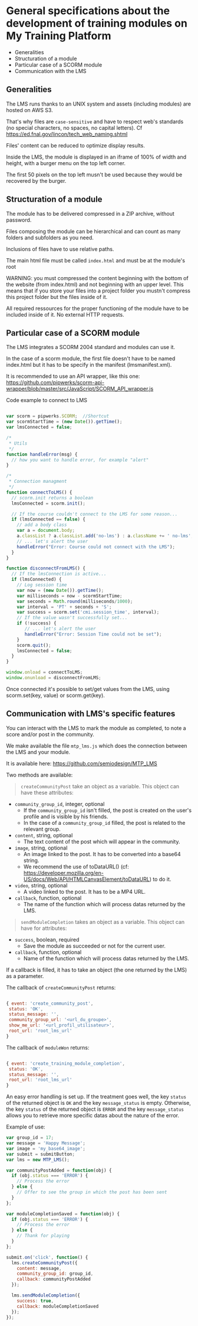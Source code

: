# General specifications about the development of training modules on My Training Platform

- Generalities
- Structuration of a module
- Particular case of a SCORM module
- Communication with the LMS

## Generalities

The LMS runs thanks to an UNIX system and assets (including modules) are hosted on AWS S3.

That's why files are `case-sensitive` and have to respect web's standards (no special characters, no spaces, no capital letters). Cf https://ed.fnal.gov/lincon/tech_web_naming.shtml

Files' content can be reduced to optimize display results.

Inside the LMS, the module is displayed in an iframe of 100% of width and height, with a burger menu on the top left corner.

The first 50 pixels on the top left musn't be used because they would be recovered by the burger.


## Structuration of a module

The module has to be delivered compressed in a ZIP archive, without password.

Files composing the module can be hierarchical and can count as many folders and subfolders as you need.

Inclusions of files have to use relative paths.

The main html file must be called `index.html` and must be at the module's root

WARNING: you must compressed the content beginning with the bottom of the website (from index.html) and not beginning with an upper level. This means that if you store your files into a project folder you mustn't compress this project folder but the files inside of it.

All required ressources for the proper functioning of the module have to be included inside of it. No external HTTP requests.


## Particular case of a SCORM module

The LMS integrates a SCORM 2004 standard and modules can use it.

In the case of a scorm module, the first file doesn't have to be named index.html but it has to be specify in the manifest (lmsmanifest.xml).

It is recommended to use an API wrapper, like this one: https://github.com/pipwerks/scorm-api-wrapper/blob/master/src/JavaScript/SCORM_API_wrapper.js


Code example to connect to LMS

```javascript

var scorm = pipwerks.SCORM;  //Shortcut
var scormStartTime = (new Date()).getTime();
var lmsConnected = false;

/*
 * Utils
 */
function handleError(msg) {
  // how you want to handle error, for example "alert"
}

/*
 * Connection managment
 */
function connectToLMS() {
  // scorm.init returns a boolean
  lmsConnected = scorm.init();

  // If the course couldn't connect to the LMS for some reason...
  if (lmsConnected == false) {
    // add a body class
    var a = document.body;
    a.classList ? a.classList.add('no-lms') : a.className += ' no-lms';
    // ... let's alert the user
    handleError("Error: Course could not connect with the LMS");
  }
}

function disconnectFromLMS() {
  // If the lmsConnection is active...
  if (lmsConnected) {
    // Log session time
    var now = (new Date()).getTime();
    var milliseconds = now - scormStartTime;
    var seconds = Math.round(milliseconds/1000);
    var interval = 'PT' + seconds + 'S';
    var success = scorm.set('cmi.session_time', interval);
    // If the value wasn't successfully set...
    if (!success) {
       // ... let's alert the user
       handleError("Error: Session Time could not be set");
    }
    scorm.quit();
    lmsConnected = false;
  }
}

window.onload = connectToLMS;
window.onunload = disconnectFromLMS;

```

Once connected it's possible to set/get values from the LMS, using scorm.set(key, value) or scorm.get(key).

## Communication with LMS's specific features

You can interact with the LMS to mark the module as completed, to note a score and/or post in the community.

We make available the file `mtp_lms.js` which does the connection between the LMS and your module.

It is available here: https://github.com/semiodesign/MTP_LMS

Two methods are available:

> `createCommunityPost` take an object as a variable. This object can have these attributes:

- `community_group_id`, integer, optional
  - If the `community_group_id` isn't filled, the post is created on the user's profile and is visible by his friends.
  - In the case of a `community_group_id` filled, the post is related to the relevant group.
- `content`, string, optional
  - The text content of the post which will appear in the community.
- `image`, string, optional
  - An image linked to the post. It has to be converted into a base64 string.
  - We recommend the use of toDataURL() (cf: https://developer.mozilla.org/en-US/docs/Web/API/HTMLCanvasElement/toDataURL) to do it.
- `video`, string, optional
  - A video linked to the post. It has to be a MP4 URL.
- `callback`, function, optional
  - The name of the function which will process datas returned by the LMS.

> `sendModuleCompletion` takes an object as a variable. This object can have for attributes:

- `success`, boolean, required
  - Save the module as succeeded or not for the current user.
- `callback`, function, optional
  - Name of the function which will process datas returned by the LMS.

If a callback is filled, it has to take an object (the one returned by the LMS) as a parameter.

The callback of `createCommunityPost` returns:

```javascript

{ event: 'create_community_post',
 status: 'OK',
 status_message: '',
 community_group_url: '<url_du_groupe>',
 show_me_url: '<url_profil_utilisateur>',
 root_url: 'root_lms_url'
}

```

The callback of `moduleWon` returns:

```javascript

{ event: 'create_training_module_completion',
 status: 'OK',
 status_message: '',
 root_url: 'root_lms_url'
}

```

An easy error handling is set up.
If the treatment goes well, the key `status` of the returned object is `OK` and the key `message_status` is empty.
Otherwise, the key `status` of the returned object is `ERROR` and the key `message_status` allows you to retrieve more specific datas about the nature of the error.

Example of use:

```javascript
var group_id = 17;
var message = 'Happy Message';
var image = 'my_base64_image';
var submit = submitButton;
var lms = new MTP_LMS();

var communityPostAdded = function(obj) {
  if (obj.status === 'ERROR') {
    // Process the error
  } else {
    // Offer to see the group in which the post has been sent
  }
};

var moduleCompletionSaved = function(obj) {
  if (obj.status === 'ERROR') {
    // Process the error
  } else {
    // Thank for playing
  }
};

submit.on('click', function() {
  lms.createCommunityPost({
    content: message,
    community_group_id: group_id,
    callback: communityPostAdded
  });

  lms.sendModuleCompletion({
    success: true,
    callback: moduleCompletionSaved
  });
});

```
